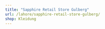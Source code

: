 ```yaml
---
title: "Sapphire Retail Store Gulberg"
url: /lahore/sapphire-retail-store-gulberg/
shop: Kleidung
---
```

